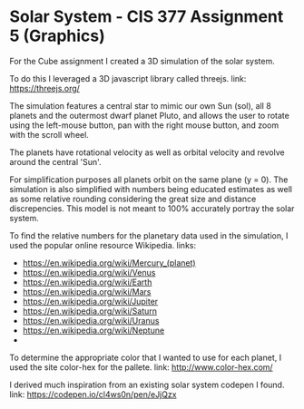 # Solar System - CIS 377 Assignment 5 (Graphics)

For the Cube assignment I created a 3D simulation of the solar system.

To do this I leveraged a 3D javascript library called threejs.
link: https://threejs.org/

The simulation features a central star to mimic our own Sun (sol),
all 8 planets and the outermost dwarf planet Pluto, and allows the
user to rotate using the left-mouse button, pan with the right mouse
button, and zoom with the scroll wheel.

The planets have rotational velocity as well as orbital velocity and revolve
around the central 'Sun'.

For simplification purposes all planets orbit on the same plane (y = 0).
The simulation is also simplified with numbers being educated estimates as
well as some relative rounding considering the great size and distance discrepencies.
This model is not meant to 100% accurately portray the solar system.

To find the relative numbers for the planetary data used in the simulation,
I used the popular online resource Wikipedia.
links:
- https://en.wikipedia.org/wiki/Mercury_(planet)
- https://en.wikipedia.org/wiki/Venus
- https://en.wikipedia.org/wiki/Earth
- https://en.wikipedia.org/wiki/Mars
- https://en.wikipedia.org/wiki/Jupiter
- https://en.wikipedia.org/wiki/Saturn
- https://en.wikipedia.org/wiki/Uranus
- https://en.wikipedia.org/wiki/Neptune
-

To determine the appropriate color that I wanted to use for each planet, I used
the site color-hex for the pallete.
link: http://www.color-hex.com/

I derived much inspiration from an existing solar system codepen I found.
link: https://codepen.io/cl4ws0n/pen/eJjQzx
